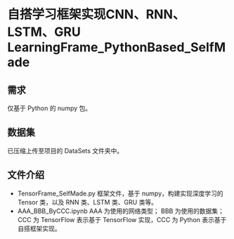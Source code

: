 # 自搭学习框架实现CNN、RNN、LSTM、GRU  LearningFrame_PythonBased_SelfMade
## 需求
仅基于 Python 的 numpy 包。
## 数据集
已压缩上传至项目的 DataSets 文件夹中。
## 文件介绍
- TensorFrame_SelfMade.py
框架文件，基于 numpy，构建实现深度学习的 Tensor 类，以及 RNN 类、LSTM 类、GRU 类等。
- AAA_BBB_ByCCC.ipynb
AAA 为使用的网络类型；
BBB 为使用的数据集；
CCC 为 TensorFlow 表示基于 TensorFlow 实现，CCC 为 Python 表示基于自搭框架实现。
